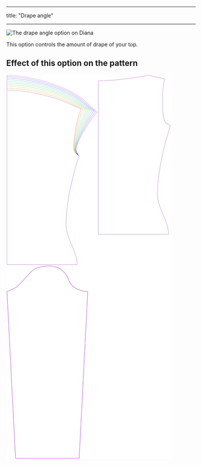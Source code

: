***

title: "Drape angle"

***

![The drape angle option on Diana](./drapeangle.svg)

This option controls the amount of drape of your top.

## Effect of this option on the pattern

![This image shows the effect of this option by superimposing several variants that have a different value for this option](diana_drapeangle_sample.svg "Effect of this option on the pattern")
